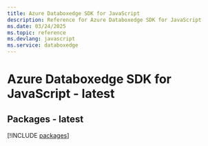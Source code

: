 ```yaml
---
title: Azure Databoxedge SDK for JavaScript
description: Reference for Azure Databoxedge SDK for JavaScript
ms.date: 03/24/2025
ms.topic: reference
ms.devlang: javascript
ms.service: databoxedge
---
```

# Azure Databoxedge SDK for JavaScript - latest
## Packages - latest
[!INCLUDE [packages](databoxedge-index.md)]